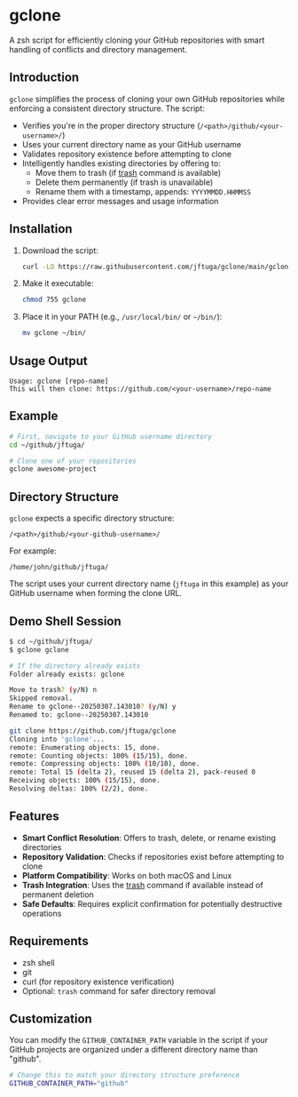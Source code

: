 # gclone

A zsh script for efficiently cloning your GitHub repositories with smart handling of conflicts and directory management.

## Introduction

`gclone` simplifies the process of cloning your own GitHub repositories while enforcing a consistent directory structure. The script:

- Verifies you're in the proper directory structure (`/<path>/github/<your-username>/`)
- Uses your current directory name as your GitHub username
- Validates repository existence before attempting to clone
- Intelligently handles existing directories by offering to:
  - Move them to trash (if [trash](https://hasseg.org/trash/) command is available)
  - Delete them permanently (if trash is unavailable)
  - Rename them with a timestamp, appends: `YYYYMMDD.HHMMSS`
- Provides clear error messages and usage information

## Installation

1. Download the script:
   ```bash
   curl -LO https://raw.githubusercontent.com/jftuga/gclone/main/gclone
   ```

2. Make it executable:
   ```bash
   chmod 755 gclone
   ```

3. Place it in your PATH (e.g., `/usr/local/bin/` or `~/bin/`):
   ```bash
   mv gclone ~/bin/
   ```

## Usage Output

```
Usage: gclone [repo-name]
This will then clone: https://github.com/<your-username>/repo-name
```

## Example

```bash
# First, navigate to your GitHub username directory
cd ~/github/jftuga/

# Clone one of your repositories
gclone awesome-project
```

## Directory Structure

`gclone` expects a specific directory structure:

```
/<path>/github/<your-github-username>/
```

For example:
```
/home/john/github/jftuga/
```

The script uses your current directory name (`jftuga` in this example) as your GitHub username when forming the clone URL.

## Demo Shell Session

```bash
$ cd ~/github/jftuga/
$ gclone gclone

# If the directory already exists
Folder already exists: gclone

Move to trash? (y/N) n
Skipped removal.
Rename to gclone--20250307.143010? (y/N) y
Renamed to: gclone--20250307.143010

git clone https://github.com/jftuga/gclone
Cloning into 'gclone'...
remote: Enumerating objects: 15, done.
remote: Counting objects: 100% (15/15), done.
remote: Compressing objects: 100% (10/10), done.
remote: Total 15 (delta 2), reused 15 (delta 2), pack-reused 0
Receiving objects: 100% (15/15), done.
Resolving deltas: 100% (2/2), done.
```

## Features

- **Smart Conflict Resolution**: Offers to trash, delete, or rename existing directories
- **Repository Validation**: Checks if repositories exist before attempting to clone
- **Platform Compatibility**: Works on both macOS and Linux
- **Trash Integration**: Uses the [trash](https://formulae.brew.sh/formula/trash) command if available instead of permanent deletion
- **Safe Defaults**: Requires explicit confirmation for potentially destructive operations

## Requirements

- zsh shell
- git
- curl (for repository existence verification)
- Optional: `trash` command for safer directory removal

## Customization

You can modify the `GITHUB_CONTAINER_PATH` variable in the script if your GitHub projects are organized under a different directory name than "github".

```bash
# Change this to match your directory structure preference
GITHUB_CONTAINER_PATH="github"
```
